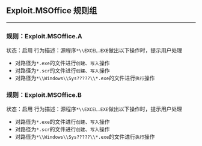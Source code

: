 ## Exploit.MSOffice 规则组

---

### 规则：Exploit.MSOffice.A
状态：启用
行为描述：源程序`*\\EXCEL.EXE`做出以下操作时，提示用户处理
* 对路径为`*.exe`的文件进行`创建`、`写入`操作
* 对路径为`*.scr`的文件进行`创建`、`写入`操作
* 对路径为`*\\Windows\\Sys?????\\*.exe`的文件进行`执行`操作

### 规则：Exploit.MSOffice.B
状态：启用
行为描述：源程序`*\\EXCEL.EXE`做出以下操作时，提示用户处理
* 对路径为`*.exe`的文件进行`创建`、`写入`操作
* 对路径为`*.scr`的文件进行`创建`、`写入`操作
* 对路径为`*\\Windows\\Sys?????\\*.exe`的文件进行`执行`操作

